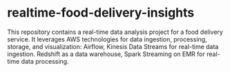# realtime-food-delivery-insights
This repository contains a real-time data analysis project for a food delivery service. It leverages AWS technologies for data ingestion, processing, storage, and visualization:  Airflow, Kinesis Data Streams for real-time data ingestion. Redshift as a data warehouse, Spark Streaming on EMR for real-time data processing.
